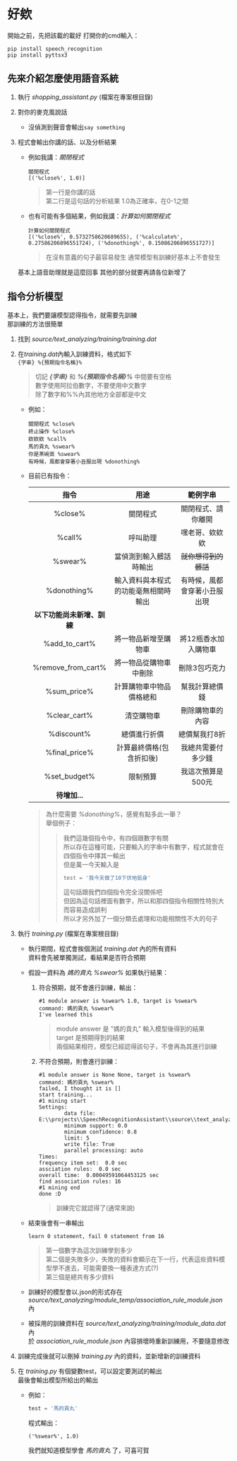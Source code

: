 好欸
===
開始之前，先把該載的載好
打開你的cmd輸入：
```
pip install speech_recognition
pip install pyttsx3
```

先來介紹怎麼使用語音系統
---
1. 執行 *shopping_assistant.py* (檔案在專案根目錄)
2. 對你的麥克風說話
    - 沒偵測到聲音會輸出```say something```
      
3. 程式會輸出你講的話、以及分析結果  
    - 例如我講：*關閉程式*  
        ```
        關閉程式
        [('%close%', 1.0)]
        ```
        >第一行是你講的話  
        >第二行是這句話的分析結果
        >1.0為正確率，在0-1之間
    - 也有可能有多個結果，例如我講：*計算如何關閉程式*
        ```
        計算如何關閉程式
        [('%close%', 0.5732758620689655), ('%calculate%', 0.27586206896551724), ('%donothing%', 0.15086206896551727)]
        ```
        >在沒有意義的句子最容易發生
        >通常模型有訓練好基本上不會發生  
    
    基本上語音助理就是這麼回事
    其他的部分就要再請各位新增了

指令分析模型
---
基本上，我們要讓模型認得指令，就需要先訓練  
那訓練的方法很簡單
1. 找到 *source/text_analyzing/training/training.dat*
2. 在*training.dat*內輸入訓練資料，格式如下  
    ```{字串} %{預期指令名稱}%```  
    >切記 ***{字串}*** 和 ***%{預期指令名稱}%*** 中間要有空格  
    >數字使用阿拉伯數字，不要使用中文數字  
    >除了數字和%%內其他地方全部都是中文
    - 例如：  
        ```
        關閉程式 %close%
        終止操作 %close%
        欸欸欸 %call%
        馬的貢丸 %swear%
        你是茶碗蒸 %swear%
        有時候，風都會穿著小丑服出現 %donothing%
        ```
    - 目前已有指令： 


        | 指令 | 用途 | 範例字串 |
        | :----: | :----: | :----: |
        | %close% | 關閉程式 | 關閉程式、請你離開 |
        | %call% | 呼叫助理 | 嘿老哥、欸欸欸 |
        | %swear% | 當偵測到輸入髒話時輸出 | ~~就你想得到的髒話~~ |
        | %donothing% | 輸入資料與本程式的功能毫無相關時輸出 | 有時候，風都會穿著小丑服出現 |
        | __以下功能尚未新增、訓練__ |
        | %add_to_cart% | 將一物品新增至購物車 | 將12瓶香水加入購物車
        | %remove_from_cart% | 將一物品從購物車中刪除 | 刪除3包巧克力 |
        | %sum_price% | 計算購物車中物品價格總和 | 幫我計算總價錢 |
        | %clear_cart% | 清空購物車 | 刪除購物車的內容 |
        | %discount% | 總價進行折價 | 總價幫我打8折 |
        | %final_price% | 計算最終價格(包含折扣後) | 我總共需要付多少錢 |
        | %set_budget% | 限制預算 | 我這次預算是500元 |
        | __待增加...__ |

        >為什麼需要 *%donothing%*，感覺有點多此一舉？  
        >舉個例子：
        >>我們這幾個指令中，有四個跟數字有關  
        >>所以存在這種可能，只要輸入的字串中有數字，程式就會在四個指令中擇其一輸出  
        >>但是萬一今天輸入是  
        >>```py
        >>test = '我今天做了10下伏地挺身'
        >>```
        >>這句話跟我們四個指令完全沒關係吧  
        >>但因為這句話裡面有數字，所以和那四個指令相關性特別大而容易造成誤判  
        >>所以才另外加了一個分類去處理和功能相關性不大的句子

3. 執行 *training.py* (檔案在專案根目錄)
    - 執行期間，程式會挨個測試 *training.dat* 內的所有資料  
    資料會先被單獨測試，看結果是否符合預期  
    - 假設一資料為 *媽的貢丸 %swear%* 如果執行結果：
        1. 符合預期，就不會進行訓練，輸出：  
            ```
            #1 module answer is %swear% 1.0, target is %swear%
            command: 媽的貢丸 %swear%
            I've learned this
            ```
            >module answer 是 "媽的貢丸" 輸入模型後得到的結果  
            >target 是預期得到的結果  
            >兩個結果相符，模型已經認得該句子，不會再為其進行訓練

        2. 不符合預期，則會進行訓練：
            ```
            #1 module answer is None None, target is %swear%
            command: 媽的貢丸 %swear%
            failed, I thought it is []
            start training...
            #1 mining start
            Settings:
                    data file: E:\\projects\\SpeechRecognitionAssistant\\source\\text_analyzing\\training\\module_data.dat
                    minimum support: 0.0
                    minimum confidence: 0.8
                    limit: 5
                    write file: True
                    parallel processing: auto
            Times:
            frequency item set:  0.0 sec
            assciation rules:  0.0 sec
            overall time:  0.00049591064453125 sec
            find association rules: 16
            #1 mining end
            done :D
            ```
            >訓練完它就認得了(通常來說)

    - 結束後會有一串輸出  
        ```
        learn 0 statement, fail 0 statement from 16
        ```
        >第一個數字為這次訓練學到多少  
        >第二個是失敗多少，失敗的資料會顯示在下一行，代表這些資料模型學不進去，可能需要換一種表達方式(?)  
        >第三個是總共有多少資料

    - 訓練好的模型會以.json的形式存在 *source/text_analyzing/module_temp/association_rule_module.json* 內

    - 被採用的訓練資料在 *source/text_analyzing/training/module_data.dat* 內  
    於 *association_rule_module.json* 內容損壞時重新訓練用，不要隨意修改

4. 訓練完成後就可以刪掉 *training.py* 內的資料，並新增新的訓練資料

5. 在 *training.py* 有個變數test，可以設定要測試的輸出  
最後會輸出模型所給出的輸出
    - 例如：   
        ```py
        test = '馬的貢丸'
        ```  
        程式輸出：  
        ```
        ('%swear%', 1.0)
        ```
          
        我們就知道模型學會 *馬的貢丸* 了，可喜可賀

